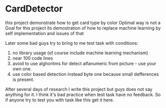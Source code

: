 # CardDetector
this project demonstrate how to get card type by color
Optimal way is not a Goal for this project its demostration of how to replace machine learning by self implementation and issues of that


Later some bad guys try to bring to me test task with conditions:
1. no library usage (of course include machine learning mechanism)
2. near 100 code lines
3. avoid to  use alghoritms for delect alfanumeric from picture - use your own one.
4. use color based detection instead byte one because small defferences is present.



After several days of research I write this project but guys does not say anything for it.
I think it's bad practice when test task have no feedback.
So if anyone try to test you with task like this get it here.
